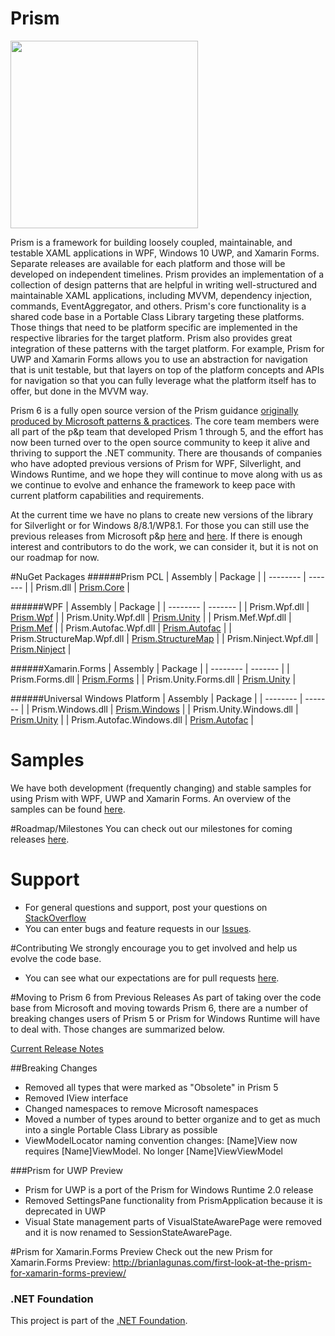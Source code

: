 # Prism
<img src="https://ci.appveyor.com/api/projects/status/pn4fcaghmlwueu52?svg=true" width="300"/>

Prism is a framework for building loosely coupled, maintainable, and testable XAML applications in WPF, Windows 10 UWP, and Xamarin Forms. Separate releases are available for each platform and those will be developed on independent timelines. Prism provides an implementation of a collection of design patterns that are helpful in writing well-structured and maintainable XAML applications, including MVVM, dependency injection, commands, EventAggregator, and others. Prism's core functionality is a shared code base in a Portable Class Library targeting these platforms. Those things that need to be platform specific are implemented in the respective libraries for the target platform. Prism also provides great integration of these patterns with the target platform. For example, Prism for UWP and Xamarin Forms allows you to use an abstraction for navigation that is unit testable, but that layers on top of the platform concepts and APIs for navigation so that you can fully leverage what the platform itself has to offer, but done in the MVVM way.

Prism 6 is a fully open source version of the Prism guidance [originally produced by Microsoft patterns & practices](http://blogs.msdn.com/b/dotnet/archive/2015/03/19/prism-grows-up.aspx). The core team members were all part of the p&p team that developed Prism 1 through 5, and the effort has now been turned over to the open source community to keep it alive and thriving to support the .NET community. There are thousands of companies who have adopted previous versions of Prism for WPF, Silverlight, and Windows Runtime, and we hope they will continue to move along with us as we continue to evolve and enhance the framework to keep pace with current platform capabilities and requirements.

At the current time we have no plans to create new versions of the library for Silverlight or for Windows 8/8.1/WP8.1. For those you can still use the previous releases from Microsoft p&p [here](https://msdn.microsoft.com/en-us/library/Gg430869%28v=PandP.40%29.aspx) and [here](http://prismwindowsruntime.codeplex.com/). If there is enough interest and contributors to do the work, we can consider it, but it is not on our roadmap for now.

#NuGet Packages
######Prism PCL
| Assembly | Package |
| -------- | ------- |
| Prism.dll | [Prism.Core](https://www.nuget.org/packages/Prism.Core/) |

######WPF
| Assembly | Package |
| -------- | ------- |
| Prism.Wpf.dll | [Prism.Wpf](https://www.nuget.org/packages/Prism.Wpf/) |
| Prism.Unity.Wpf.dll | [Prism.Unity](https://www.nuget.org/packages/Prism.Unity/) |
| Prism.Mef.Wpf.dll | [Prism.Mef](https://www.nuget.org/packages/Prism.Mef/) |
| Prism.Autofac.Wpf.dll | [Prism.Autofac](https://www.nuget.org/packages/Prism.Autofac/) |
| Prism.StructureMap.Wpf.dll | [Prism.StructureMap](https://www.nuget.org/packages/Prism.StructureMap/) |
| Prism.Ninject.Wpf.dll | [Prism.Ninject](https://www.nuget.org/packages/Prism.Ninject/) |

######Xamarin.Forms
| Assembly | Package |
| -------- | ------- |
| Prism.Forms.dll | [Prism.Forms](https://www.nuget.org/packages/Prism.Forms/) |
| Prism.Unity.Forms.dll | [Prism.Unity](https://www.nuget.org/packages/Prism.Unity/) |

######Universal Windows Platform
| Assembly | Package |
| -------- | ------- |
| Prism.Windows.dll | [Prism.Windows](https://www.nuget.org/packages/Prism.Windows/) |
| Prism.Unity.Windows.dll | [Prism.Unity](https://www.nuget.org/packages/Prism.Unity/) |
| Prism.Autofac.Windows.dll | [Prism.Autofac](https://www.nuget.org/packages/Prism.Autofac/) |

# Samples
We have both development (frequently changing) and stable samples for using Prism with WPF, UWP and Xamarin Forms. An overview of the samples can be found [here](Samples/README.md).

#Roadmap/Milestones
You can check out our milestones for coming releases [here](https://github.com/PrismLibrary/Prism/milestones).

# Support
- For general questions and support, post your questions on [StackOverflow](http://stackoverflow.com/questions/tagged/prism)
- You can enter bugs and feature requests in our [Issues](https://github.com/PrismLibrary/Prism/issues).

#Contributing
We strongly encourage you to get involved and help us evolve the code base. 
- You can see what our expectations are for pull requests [here](https://github.com/PrismLibrary/Prism/blob/master/CONTRIBUTE.md).

#Moving to Prism 6 from Previous Releases
As part of taking over the code base from Microsoft and moving towards Prism 6, there are a number of breaking changes users of Prism 5 or Prism for Windows Runtime will have to deal with. Those changes are summarized below.

[Current Release Notes](https://github.com/PrismLibrary/Prism/wiki/Release-Notes---6.1.0)

##Breaking Changes
- Removed all types that were marked as "Obsolete" in Prism 5
- Removed IView interface
- Changed namespaces to remove Microsoft namespaces
- Moved a number of types around to better organize and to get as much into a single Portable Class Library as possible
- ViewModelLocator naming convention changes: [Name]View now requires [Name]ViewModel.  No longer [Name]ViewViewModel

###Prism for UWP Preview
- Prism for UWP is a port of the Prism for Windows Runtime 2.0 release
- Removed SettingsPane functionality from PrismApplication because it is deprecated in UWP
- Visual State management parts of VisualStateAwarePage were removed and it is now renamed to SessionStateAwarePage. 

#Prism for Xamarin.Forms Preview
Check out the new Prism for Xamarin.Forms Preview: http://brianlagunas.com/first-look-at-the-prism-for-xamarin-forms-preview/

### .NET Foundation

This project is part of the [.NET Foundation](http://www.dotnetfoundation.org/projects).
